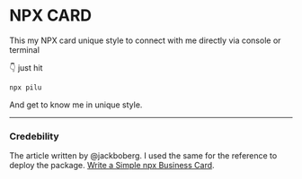 # NPX CARD

This my NPX card unique style to connect with me directly via console or terminal

👇 just hit

```bash
npx pilu
```

And get to know me in unique style.

<hr/>

### Credebility

The article written by @jackboberg. I used the same for the reference to deploy the package. [Write a Simple npx Business Card](https://studioelsa.se/blog/open-source-oss-npx-business-card).
